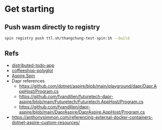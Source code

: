 # Get starting

## Push wasm directly to registry

```sh
spin registry push ttl.sh/thangchung-test-spin:1h --build
```

## Refs

- [distributed-todo-app](https://github.com/fermyon/enterprise-architectures-and-patterns/tree/main/distributed-todo-app)
- [coffeeshop-polyglot](https://github.com/thangchung/dapr-labs/tree/main/polyglot/product-api)
- [Aspire.Spin](https://github.com/fermyon/Aspire.Spin/tree/main/Aspire.Hosting.Spin)
- Dapr references
  - https://github.com/dotnet/aspire/blob/main/playground/dapr/Dapr.AppHost/Program.cs
  - https://github.com/fvandillen/futuretech-dapr-aspire/blob/main/Futuretech/Futuretech.AppHost/Program.cs
  - https://github.com/fvandillen/dapr-aspire/blob/main/DaprAspire/DaprAspire.AppHost/Program.cs
- https://anthonysimmon.com/referencing-external-docker-containers-dotnet-aspire-custom-resources/


